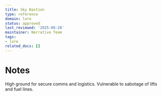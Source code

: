 ```yaml
---
title: Sky Bastion
type: reference
domain: lore
status: approved
last_reviewed: '2025-08-28'
maintainer: Narrative Team
tags:
- lore
related_docs: []
---
```



# Notes

High ground for secure comms and logistics. Vulnerable to sabotage of lifts and fuel lines.

